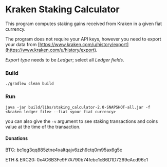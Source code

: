 # Kraken Staking Calculator
This program computes staking gains received from Kraken in a given fiat currency.

The program does not require your API keys, however you need to export your data from [https://www.kraken.com/u/history/export](https://www.kraken.com/u/history/export).

_Export type_ needs to be _Ledger_; select all _Ledger fields_.
### Build
    ./gradlew clean build
### Run
    java -jar build/libs/staking_calculator-2.0-SNAPSHOT-all.jar -f <kraken ledger file> --fiat <your fiat currency>
you can also give the `-v` argument to see staking transactions and coins value at the time of the transaction.

#### Donations
BTC: bc1qg3qq885ztne4xaltqajv6zzh9ctq0m95ax6g5c

ETH & ERC20: 0x4C6B3Fe9F7A790b74febc1cB6D1D7269eAcd96c1